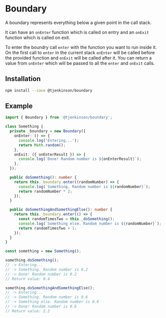 # Boundary

A boundary represents everything below a given point in the call stack.

It can have an `onEnter` function which is called on entry and an `onExit` function which is called on exit.

To enter the boundry call `enter` with the function you want to run inside it. On the first call to `enter` in the current stack `onEnter` will be called before the provided function and `onExit` will be called after it. You can return a value from `onEnter` which will be passed to all the `enter` and `onExit` calls.

## Installation

```sh
npm install --save @tjenkinson/boundary
```

## Example

```ts
import { Boundary } from '@tjenkinson/boundary';

class Something {
  private _boundary = new Boundary({
    onEnter: () => {
      console.log('Entering...');
      return Math.random();
    },
    onExit: ({ onEnterResult }) => {
      console.log(`Done! Random number is ${onEnterResult}`);
    },
  });

  public doSomething(): number {
    return this._boundary.enter((randomNumber) => {
      console.log(`Something. Random number is ${randomNumber}`);
      return randomNumber * 2;
    });
  }

  public doSomethingAndSomethingElse(): number {
    return this._boundary.enter(() => {
      const randomTimesTwo = this._doSomething();
      console.log(`Something else. Random number is ${randomNumber}`);
      return randomTimesTwo + 1;
    });
  }
}

const something = new Something();

something.doSomething();
// -> Entering...
// -> Something. Random number is 0.2
// -> Done! Random number is 0.2
// Return value: 0.4

something.doSomethingAndSomethingElse();
// -> Entering...
// -> Something. Random number is 0.6
// -> Something else. Random number is 0.6
// -> Done! Random number is 0.6
// Return value: 2.2
```
